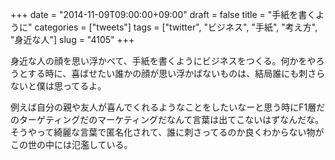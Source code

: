+++
date = "2014-11-09T09:00:00+09:00"
draft = false
title = "手紙を書くように"
categories = ["tweets"]
tags = ["twitter", "ビジネス", "手紙", "考え方", "身近な人"]
slug = "4105"
+++

身近な人の顔を思い浮かべて、手紙を書くようにビジネスをつくる。何かをやろうとする時に、喜ばせたい誰かの顔が思い浮かばないものは、結局誰にも刺さらないと僕は思ってるよ。

例えば自分の親や友人が喜んでくれるようなことをしたいなーと思う時にF1層だのターゲティングだのマーケティングだなんて言葉は出てこないはずなんだな。そうやって綺麗な言葉で匿名化されて、誰に刺さってるのか良くわからない物がこの世の中には氾濫している。

